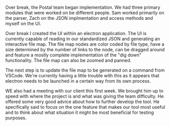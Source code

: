 Over break, the Postal team began implementation. We had three primary modules that were worked on be different people. Sam worked primarily on the parser, Zach on the JSON implmentation and access methods and myself on the UI.

Over break I created the UI within an electron application. The UI is currently capable of reading in our standardized JSON and generating an interactive file map. The file map nodes are color coded by file type, have a size determined by the number of links to the node, can be dragged around and feature a mostly complete implementation of the "dig down" functionality. The file map can also be zoomed and panned.

The next step is to update the file map to be generated on a command from VSCode. We're currently having a little trouble with this as it appears that electron needs to be launched in a certain way from its own process.

WE also had a meeting with our client this first week. We brought him up to speed with where the project is and what was giving the team difficulty. He offered some very good advice about how to further develop the tool. He specifically said to focus on the one feature that makes our tool most useful and to think about what situation it might be most beneficial for testing purposes.